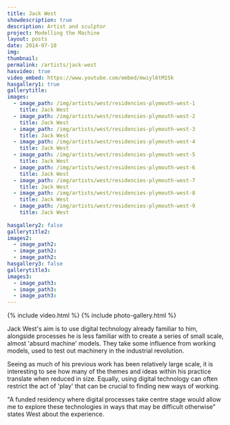 ```yaml
---
title: Jack West
showdescription: true
description: Artist and sculptor
project: Modelling the Machine
layout: posts
date: 2014-07-18
img: 
thumbnail: 
permalink: /artists/jack-west
hasvideo: true
video_embed: https://www.youtube.com/embed/mwiyl6tM15k
hasgallery1: true   
gallerytitle: 
images:
  - image_path: /img/artists/west/residencies-plymouth-west-1
    title: Jack West 
  - image_path: /img/artists/west/residencies-plymouth-west-2
    title: Jack West 
  - image_path: /img/artists/west/residencies-plymouth-west-3
    title: Jack West 
  - image_path: /img/artists/west/residencies-plymouth-west-4
    title: Jack West 
  - image_path: /img/artists/west/residencies-plymouth-west-5
    title: Jack West 
  - image_path: /img/artists/west/residencies-plymouth-west-6
    title: Jack West 
  - image_path: /img/artists/west/residencies-plymouth-west-7
    title: Jack West 
  - image_path: /img/artists/west/residencies-plymouth-west-8
    title: Jack West 
  - image_path: /img/artists/west/residencies-plymouth-west-9
    title: Jack West 
                       
hasgallery2: false       
gallerytitle2:  
images2:
  - image_path2: 
  - image_path2: 
  - image_path2: 
hasgallery3: false    
gallerytitle3:  
images3:
  - image_path3: 
  - image_path3: 
  - image_path3:    
---
```


{% include video.html %}
{% include photo-gallery.html %}

Jack West's aim is to use digital technology already familiar to him, alongside processes he is less familiar with to create a series of small scale, almost 'absurd machine' models. They take some influence from working models, used to test out machinery in the industrial revolution. 

Seeing as much of his previous work has been relatively large scale, it is interesting to see how many of the themes and ideas within his practice translate when reduced in size. Equally, using digital technology can often restrict the act of 'play' that can be crucial to finding new ways of working. 

"A funded residency where digital processes take centre stage would allow me to explore these technologies in ways that may be difficult otherwise" states West about the experience. 

 






